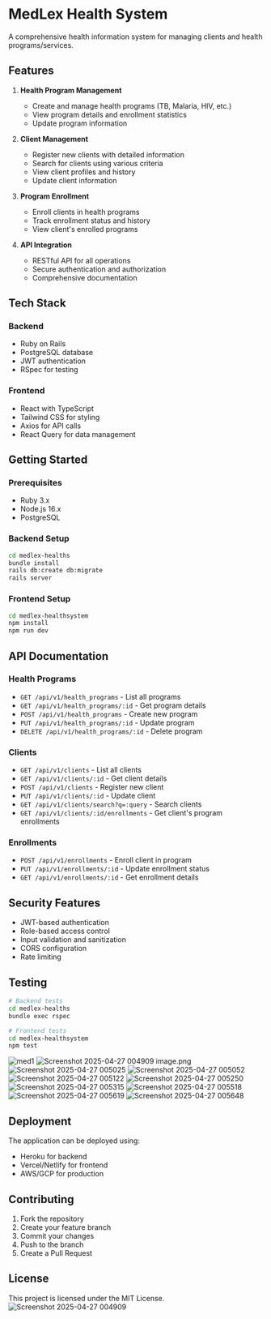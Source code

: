 # MedLex Health System

A comprehensive health information system for managing clients and health programs/services.

## Features

1. **Health Program Management**
   - Create and manage health programs (TB, Malaria, HIV, etc.)
   - View program details and enrollment statistics
   - Update program information

2. **Client Management**
   - Register new clients with detailed information
   - Search for clients using various criteria
   - View client profiles and history
   - Update client information

3. **Program Enrollment**
   - Enroll clients in health programs
   - Track enrollment status and history
   - View client's enrolled programs

4. **API Integration**
   - RESTful API for all operations
   - Secure authentication and authorization
   - Comprehensive documentation

## Tech Stack

### Backend
- Ruby on Rails
- PostgreSQL database
- JWT authentication
- RSpec for testing

### Frontend
- React with TypeScript
- Tailwind CSS for styling
- Axios for API calls
- React Query for data management

## Getting Started

### Prerequisites
- Ruby 3.x
- Node.js 16.x
- PostgreSQL

### Backend Setup
```bash
cd medlex-healths
bundle install
rails db:create db:migrate
rails server
```

### Frontend Setup
```bash
cd medlex-healthsystem
npm install
npm run dev
```

## API Documentation

### Health Programs
- `GET /api/v1/health_programs` - List all programs
- `GET /api/v1/health_programs/:id` - Get program details
- `POST /api/v1/health_programs` - Create new program
- `PUT /api/v1/health_programs/:id` - Update program
- `DELETE /api/v1/health_programs/:id` - Delete program

### Clients
- `GET /api/v1/clients` - List all clients
- `GET /api/v1/clients/:id` - Get client details
- `POST /api/v1/clients` - Register new client
- `PUT /api/v1/clients/:id` - Update client
- `GET /api/v1/clients/search?q=:query` - Search clients
- `GET /api/v1/clients/:id/enrollments` - Get client's program enrollments

### Enrollments
- `POST /api/v1/enrollments` - Enroll client in program
- `PUT /api/v1/enrollments/:id` - Update enrollment status
- `GET /api/v1/enrollments/:id` - Get enrollment details

## Security Features
- JWT-based authentication
- Role-based access control
- Input validation and sanitization
- CORS configuration
- Rate limiting

## Testing
```bash
# Backend tests
cd medlex-healths
bundle exec rspec

# Frontend tests
cd medlex-healthsystem
npm test
```


![med1](https://github.com/user-attachments/assets/de4ca739-d09b-4038-afcb-35c80d4dbf59)
![Screenshot 2025-04-27 004909](https://github.com/user-attachments/assets/88ef57ed-6cfb-4571-ae2c-70a1c64f4451)
image.png![Screenshot 2025-04-27 005025](https://github.com/user-attachments/assets/d1780260-7e76-427b-84f2-5cd690542d12)
![Screenshot 2025-04-27 005052](https://github.com/user-attachments/assets/f4de8938-8999-44bd-91d0-b4d07eb9eb9f)
![Screenshot 2025-04-27 005122](https://github.com/user-attachments/assets/027f6e54-d435-49b1-8821-4f8fec16dfd2)
![Screenshot 2025-04-27 005250](https://github.com/user-attachments/assets/ee82bfd5-7f0e-4746-885a-80397099bea0)
![Screenshot 2025-04-27 005315](https://github.com/user-attachments/assets/71d63eb4-c259-4f62-ac14-b5576b546437)
![Screenshot 2025-04-27 005518](https://github.com/user-attachments/assets/6abf0a14-4836-4f70-84a9-189f4fb61761)
![Screenshot 2025-04-27 005619](https://github.com/user-attachments/assets/c2bc642b-8262-40ad-b34a-c642207a47a3)
![Screenshot 2025-04-27 005648](https://github.com/user-attachments/assets/ed28a0af-c14b-4d54-b6b4-233e3d255abd)

## Deployment
The application can be deployed using:
- Heroku for backend
- Vercel/Netlify for frontend
- AWS/GCP for production

## Contributing
1. Fork the repository
2. Create your feature branch
3. Commit your changes
4. Push to the branch
5. Create a Pull Request

## License
This project is licensed under the MIT License.
![Screenshot 2025-04-27 004909](https://github.com/user-attachments/assets/c07e87f8-aa6a-4f5e-bff3-55cbababb086)
